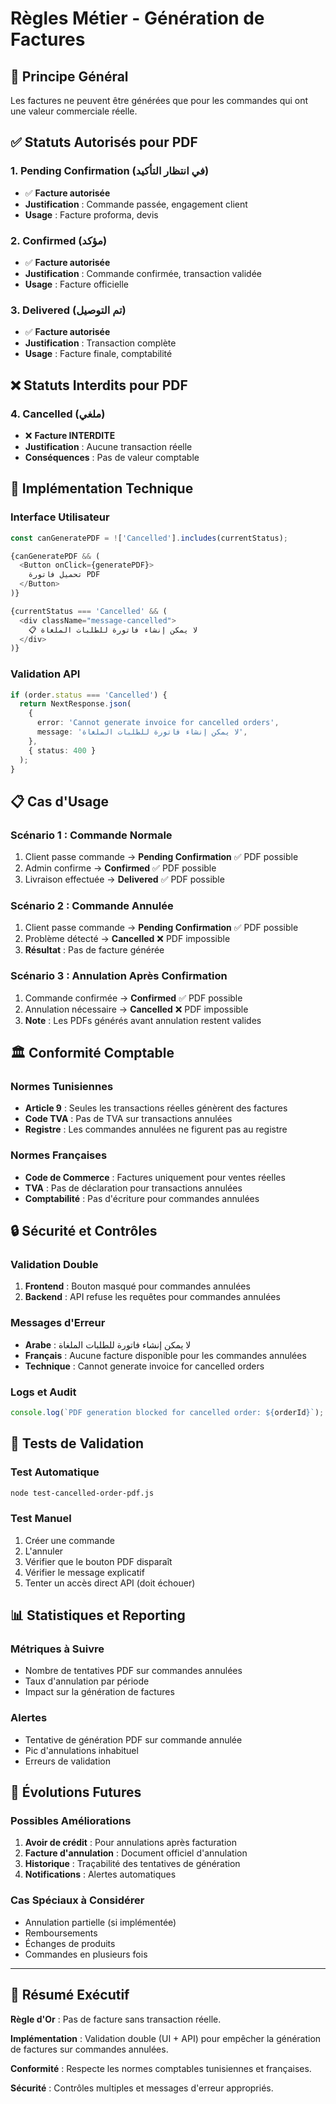 # Règles Métier - Génération de Factures

## 🎯 Principe Général

Les factures ne peuvent être générées que pour les commandes qui ont une valeur
commerciale réelle.

## ✅ Statuts Autorisés pour PDF

### 1. **Pending Confirmation** (في انتظار التأكيد)

- ✅ **Facture autorisée**
- **Justification** : Commande passée, engagement client
- **Usage** : Facture proforma, devis

### 2. **Confirmed** (مؤكد)

- ✅ **Facture autorisée**
- **Justification** : Commande confirmée, transaction validée
- **Usage** : Facture officielle

### 3. **Delivered** (تم التوصيل)

- ✅ **Facture autorisée**
- **Justification** : Transaction complète
- **Usage** : Facture finale, comptabilité

## ❌ Statuts Interdits pour PDF

### 4. **Cancelled** (ملغي)

- ❌ **Facture INTERDITE**
- **Justification** : Aucune transaction réelle
- **Conséquences** : Pas de valeur comptable

## 🔧 Implémentation Technique

### Interface Utilisateur

```typescript
const canGeneratePDF = !['Cancelled'].includes(currentStatus);

{canGeneratePDF && (
  <Button onClick={generatePDF}>
    تحميل فاتورة PDF
  </Button>
)}

{currentStatus === 'Cancelled' && (
  <div className="message-cancelled">
    📋 لا يمكن إنشاء فاتورة للطلبات الملغاة
  </div>
)}
```

### Validation API

```typescript
if (order.status === 'Cancelled') {
  return NextResponse.json(
    {
      error: 'Cannot generate invoice for cancelled orders',
      message: 'لا يمكن إنشاء فاتورة للطلبات الملغاة',
    },
    { status: 400 }
  );
}
```

## 📋 Cas d'Usage

### Scénario 1 : Commande Normale

1. Client passe commande → **Pending Confirmation** ✅ PDF possible
2. Admin confirme → **Confirmed** ✅ PDF possible
3. Livraison effectuée → **Delivered** ✅ PDF possible

### Scénario 2 : Commande Annulée

1. Client passe commande → **Pending Confirmation** ✅ PDF possible
2. Problème détecté → **Cancelled** ❌ PDF impossible
3. **Résultat** : Pas de facture générée

### Scénario 3 : Annulation Après Confirmation

1. Commande confirmée → **Confirmed** ✅ PDF possible
2. Annulation nécessaire → **Cancelled** ❌ PDF impossible
3. **Note** : Les PDFs générés avant annulation restent valides

## 🏛️ Conformité Comptable

### Normes Tunisiennes

- **Article 9** : Seules les transactions réelles génèrent des factures
- **Code TVA** : Pas de TVA sur transactions annulées
- **Registre** : Les commandes annulées ne figurent pas au registre

### Normes Françaises

- **Code de Commerce** : Factures uniquement pour ventes réelles
- **TVA** : Pas de déclaration pour transactions annulées
- **Comptabilité** : Pas d'écriture pour commandes annulées

## 🔒 Sécurité et Contrôles

### Validation Double

1. **Frontend** : Bouton masqué pour commandes annulées
2. **Backend** : API refuse les requêtes pour commandes annulées

### Messages d'Erreur

- **Arabe** : لا يمكن إنشاء فاتورة للطلبات الملغاة
- **Français** : Aucune facture disponible pour les commandes annulées
- **Technique** : Cannot generate invoice for cancelled orders

### Logs et Audit

```javascript
console.log(`PDF generation blocked for cancelled order: ${orderId}`);
```

## 🧪 Tests de Validation

### Test Automatique

```bash
node test-cancelled-order-pdf.js
```

### Test Manuel

1. Créer une commande
2. L'annuler
3. Vérifier que le bouton PDF disparaît
4. Vérifier le message explicatif
5. Tenter un accès direct API (doit échouer)

## 📊 Statistiques et Reporting

### Métriques à Suivre

- Nombre de tentatives PDF sur commandes annulées
- Taux d'annulation par période
- Impact sur la génération de factures

### Alertes

- Tentative de génération PDF sur commande annulée
- Pic d'annulations inhabituel
- Erreurs de validation

## 🔄 Évolutions Futures

### Possibles Améliorations

1. **Avoir de crédit** : Pour annulations après facturation
2. **Facture d'annulation** : Document officiel d'annulation
3. **Historique** : Traçabilité des tentatives de génération
4. **Notifications** : Alertes automatiques

### Cas Spéciaux à Considérer

- Annulation partielle (si implémentée)
- Remboursements
- Échanges de produits
- Commandes en plusieurs fois

---

## 🎯 Résumé Exécutif

**Règle d'Or** : Pas de facture sans transaction réelle.

**Implémentation** : Validation double (UI + API) pour empêcher la génération de
factures sur commandes annulées.

**Conformité** : Respecte les normes comptables tunisiennes et françaises.

**Sécurité** : Contrôles multiples et messages d'erreur appropriés.
